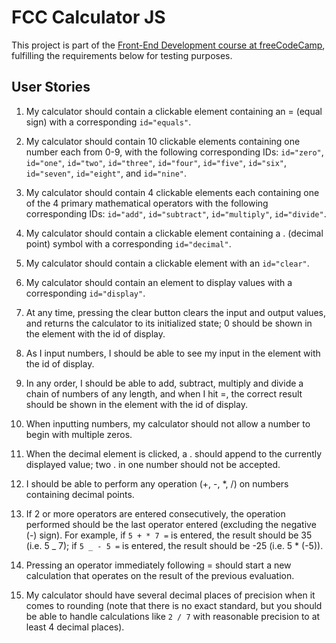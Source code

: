 # FCC Calculator JS

This project is part of the [Front-End Development course at freeCodeCamp](https://www.freecodecamp.org/learn/front-end-development-libraries/), fulfilling the requirements below for testing purposes.

## User Stories

1. My calculator should contain a clickable element containing an = (equal sign) with a corresponding `id="equals"`.

2. My calculator should contain 10 clickable elements containing one number each from 0-9, with the following corresponding IDs: `id="zero"`, `id="one"`, `id="two"`, `id="three"`, `id="four"`, `id="five"`, `id="six"`, `id="seven"`, `id="eight"`, and `id="nine"`.

3. My calculator should contain 4 clickable elements each containing one of the 4 primary mathematical operators with the following corresponding IDs: `id="add"`, `id="subtract"`, `id="multiply"`, `id="divide"`.

4. My calculator should contain a clickable element containing a . (decimal point) symbol with a corresponding `id="decimal"`.

5. My calculator should contain a clickable element with an `id="clear"`.

6. My calculator should contain an element to display values with a corresponding `id="display"`.

7. At any time, pressing the clear button clears the input and output values, and returns the calculator to its initialized state; 0 should be shown in the element with the id of display.

8. As I input numbers, I should be able to see my input in the element with the id of display.

9. In any order, I should be able to add, subtract, multiply and divide a chain of numbers of any length, and when I hit =, the correct result should be shown in the element with the id of display.

10. When inputting numbers, my calculator should not allow a number to begin with multiple zeros.

11. When the decimal element is clicked, a . should append to the currently displayed value; two . in one number should not be accepted.

12. I should be able to perform any operation (+, -, \*, /) on numbers containing decimal points.

13. If 2 or more operators are entered consecutively, the operation performed should be the last operator entered (excluding the negative (-) sign). For example, if `5 + * 7 =` is entered, the result should be 35 (i.e. 5 _ 7); if `5 _ - 5 =` is entered, the result should be -25 (i.e. 5 \* (-5)).

14. Pressing an operator immediately following = should start a new calculation that operates on the result of the previous evaluation.

15. My calculator should have several decimal places of precision when it comes to rounding (note that there is no exact standard, but you should be able to handle calculations like `2 / 7` with reasonable precision to at least 4 decimal places).
